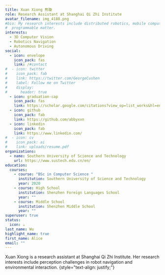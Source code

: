 ```yaml
---
title: Xuan Xiong 熊璇
role: Research Assistant at Shanghai Qi Zhi Institute
avatar_filename: img_4188.png
#bio: My research interests include distributed robotics, mobile computing and
#  programmable matter.
interests:
  - 3D Computer Vision
  - Robotics Navigation
  - Autonomous Driving
social:
  - icon: envelope
    icon_pack: fas
    link: /#contact
#  - icon: twitter
#    icon_pack: fab
#    link: https://twitter.com/GeorgeCushen
#    label: Follow me on Twitter
#    display:
#      header: true
  - icon: graduation-cap
    icon_pack: fas
    link: https://scholar.google.com/citations?view_op=list_works&hl=en&user=6gn7ZeYAAAAJ
  - icon: github
    icon_pack: fab
    link: https://github.com/abbyxxn
  - icon: linkedin
    icon_pack: fab
    link: https://www.linkedin.com/
#  - icon: cv
#    icon_pack: ai
#    link: uploads/resume.pdf
organizations:
  - name: Southern University of Science and Technology
    url: https://www.sustech.edu.cn/en/
education:
  courses:
    - course: "BSc in Computer Science "
      institution: Southern University of Science and Technology
      year: 2020
    - course: High School
      institution: Shenzhen Foreign Languages School
      year: ""
    - course: Middle School
      institution: Shenzhen Middle School
      year: ""
superuser: true
status:
  icon: ☕️
last_name: Wu
highlight_name: true
first_name: Alice
email: ""
---
```


Xuan﻿ Xiong is a research assistant at Shanghai Qi Zhi Institute. Her research interests include perception challenges
in robot navigation and environmental interaction.
{style="text-align: justify;"}
